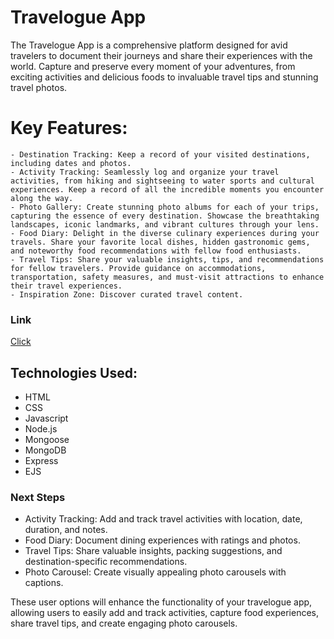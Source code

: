 # Travelogue App
The Travelogue App is a comprehensive platform designed for avid travelers to document their journeys and share their experiences with the world. Capture and preserve every moment of your adventures, from exciting activities and delicious foods to invaluable travel tips and stunning travel photos.

# Key Features:
    - Destination Tracking: Keep a record of your visited destinations, including dates and photos.
	- Activity Tracking: Seamlessly log and organize your travel activities, from hiking and sightseeing to water sports and cultural experiences. Keep a record of all the incredible moments you encounter along the way.
	- Photo Gallery: Create stunning photo albums for each of your trips, capturing the essence of every destination. Showcase the breathtaking landscapes, iconic landmarks, and vibrant cultures through your lens.
	- Food Diary: Delight in the diverse culinary experiences during your travels. Share your favorite local dishes, hidden gastronomic gems, and noteworthy food recommendations with fellow food enthusiasts.
	- Travel Tips: Share your valuable insights, tips, and recommendations for fellow travelers. Provide guidance on accommodations, transportation, safety measures, and must-visit attractions to enhance their travel experiences.
	- Inspiration Zone: Discover curated travel content.

### Link
[Click](https://travelogue.fly.dev/)

## Technologies Used:
- HTML
- CSS
- Javascript
- Node.js
- Mongoose
- MongoDB
- Express
- EJS

### Next Steps
- Activity Tracking: Add and track travel activities with location, date, duration, and notes.
- Food Diary: Document dining experiences with ratings and photos.
- Travel Tips: Share valuable insights, packing suggestions, and destination-specific recommendations.
- Photo Carousel: Create visually appealing photo carousels with captions.

These user options will enhance the functionality of your travelogue app, allowing users to easily add and track activities, capture food experiences, share travel tips, and create engaging photo carousels.